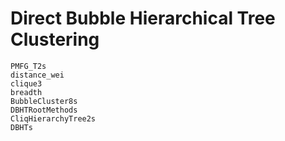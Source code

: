 # Direct Bubble Hierarchical Tree Clustering

```@docs
PMFG_T2s
distance_wei
clique3
breadth
BubbleCluster8s
DBHTRootMethods
CliqHierarchyTree2s
DBHTs
```
